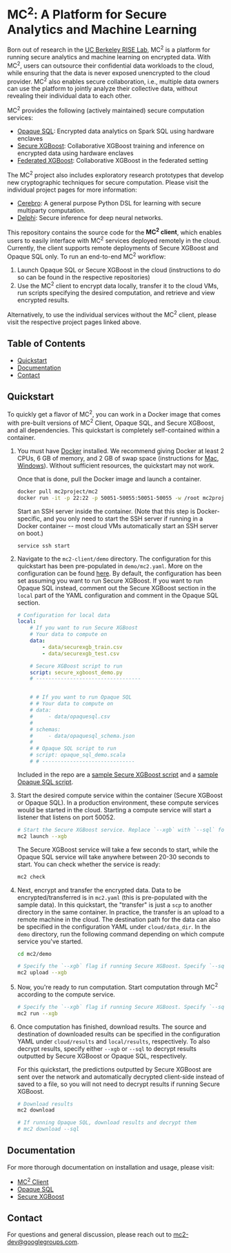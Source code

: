 # MC<sup>2</sup>: A Platform for Secure Analytics and Machine Learning
Born out of research in the [UC Berkeley RISE Lab](https://rise.cs.berkeley.edu/), MC<sup>2</sup> is a platform for running secure analytics and machine learning on encrypted data.
With MC<sup>2</sup>, users can outsource their confidential data workloads to the cloud, while ensuring that the data is never exposed unencrypted to the cloud provider. 
MC<sup>2</sup> also enables secure collaboration, i.e., multiple data owners can use the platform to jointly analyze their collective data, without revealing their individual data to each other.

MC<sup>2</sup> provides the following (actively maintained) secure computation services:
* [Opaque SQL](https://github.com/mc2-project/opaque): Encrypted data analytics on Spark SQL using hardware enclaves
* [Secure XGBoost](https://github.com/mc2-project/secure-xgboost): Collaborative XGBoost training and inference on encrypted data using hardware enclaves
* [Federated XGBoost](https://github.com/mc2-project/federated-xgboost): Collaborative XGBoost in the federated setting

The MC<sup>2</sup> project also includes exploratory research prototypes that develop new cryptographic techniques for secure computation. Please visit the individual project pages for more information:
* [Cerebro](https://github.com/mc2-project/cerebro): A general purpose Python DSL for learning with secure multiparty computation.
* [Delphi](https://github.com/mc2-project/delphi): Secure inference for deep neural networks.

This repository contains the source code for the **MC<sup>2</sup> client**, which enables users to easily interface with MC<sup>2</sup> services deployed remotely in the cloud. Currently, the client supports remote deployments of Secure XGBoost and Opaque SQL only. 
To run an end-to-end MC<sup>2</sup> workflow:
1. Launch Opaque SQL or Secure XGBoost in the cloud (instructions to do so can be found in the respective repositories) 
2. Use the MC<sup>2</sup> client to encrypt data locally, transfer it to the cloud VMs, run scripts specifying the desired computation, and retrieve and view encrypted results.

Alternatively, to use the individual services without the MC<sup>2</sup> client, please visit the respective project pages linked above.

## Table of Contents
* [Quickstart](#quickstart)
* [Documentation](#documentation)
* [Contact](#contact)

## Quickstart
To quickly get a flavor of MC<sup>2</sup>, you can work in a Docker image that comes with pre-built versions of MC<sup>2</sup> Client, Opaque SQL, and Secure XGBoost, and all dependencies. This quickstart is completely self-contained within a container.

1. You must have [Docker](https://docs.docker.com/get-docker/) installed. We recommend giving Docker at least 2 CPUs, 6 GB of memory, and 2 GB of swap space (instructions for [Mac](https://docs.docker.com/docker-for-mac/#resources), [Windows](https://docs.docker.com/docker-for-windows/#resources)). Without sufficient resources, the quickstart may not work.

    Once that is done, pull the Docker image and launch a container.
    ```sh
    docker pull mc2project/mc2
    docker run -it -p 22:22 -p 50051-50055:50051-50055 -w /root mc2project/mc2
    ```
    Start an SSH server inside the container. (Note that this step is Docker-specific, and you only need to start the SSH server if running in a Docker container -- most cloud VMs automatically start an SSH server on boot.)

    ```
    service ssh start
    ```

1. Navigate to the `mc2-client/demo` directory. The configuration for this quickstart has been pre-populated in `demo/mc2.yaml`. More on the configuration can be found [here](https://mc2-project.github.io/mc2/config.html). By default, the configuration has been set assuming you want to run Secure XGBoost. If you want to run Opaque SQL instead, comment out the Secure XGBoost section in the `local` part of the YAML configuration and comment in the Opaque SQL section.

    ```yaml
    # Configuration for local data
    local:
        # If you want to run Secure XGBoost
        # Your data to compute on
        data:
            - data/securexgb_train.csv
            - data/securexgb_test.csv

        # Secure XGBoost script to run
        script: secure_xgboost_demo.py
        # ----------------------------------


        # # If you want to run Opaque SQL
        # # Your data to compute on
        # data:
        #     - data/opaquesql.csv
        # 
        # schemas:
        #     - data/opaquesql_schema.json
        # 
        # # Opaque SQL script to run
        # script: opaque_sql_demo.scala
        # # ------------------------------
    ```
    Included in the repo are a [sample Secure XGBoost script](demo/secure_xgboost_demo.py) and a [sample Opaque SQL script](demo/opaque_sql_demo.scala).

1. Start the desired compute service within the container (Secure XGBoost or Opaque SQL). In a production environment, these compute services would be started in the cloud. Starting a compute service will start a listener that listens on port 50052.

    ```sh
    # Start the Secure XGBoost service. Replace `--xgb` with `--sql` for Opaque SQL instead.
    mc2 launch --xgb
    ```

    The Secure XGBoost service will take a few seconds to start, while the Opaque SQL service will take anywhere between 20-30 seconds to start. You can check whether the service is ready:

    ```sh
    mc2 check
    ```

1. Next, encrypt and transfer the encrypted data. Data to be encrypted/transferred is in `mc2.yaml` (this is pre-populated with the sample data). In this quickstart, the "transfer" is just a `scp` to another directory in the same container. In practice, the transfer is an upload to a remote machine in the cloud. The destination path for the data can also be specified in the configuration YAML under `cloud/data_dir`. In the `demo` directory, run the following command depending on which compute service you've started.

    ```sh
    cd mc2/demo

    # Specify the `--xgb` flag if running Secure XGBoost. Specify `--sql` for Opaque SQL instead.
    mc2 upload --xgb
    ```

1. Now, you're ready to run computation. Start computation through MC<sup>2</sup> according to the compute service.

    ```sh
    # Specify the `--xgb` flag if running Secure XGBoost. Specify `--sql` for Opaque SQL instead.
    mc2 run --xgb
    ```

1. Once computation has finished, download results. The source and destination of downloaded results can be specified in the configuration YAML under `cloud/results` and `local/results`, respectively. To also decrypt results, specify either `--xgb` or `--sql` to decrypt results outputted by Secure XGBoost or Opaque SQL, respectively.

    For this quickstart, the predictions outputted by Secure XGBoost are sent over the network and automatically decrypted client-side instead of saved to a file, so you will not need to decrypt results if running Secure XGBoost.

    ```sh
    # Download results
    mc2 download

    # If running Opaque SQL, download results and decrypt them
    # mc2 download --sql
    ```

## Documentation
For more thorough documentation on installation and usage, please visit:

* [MC<sup>2</sup> Client](https://mc2-project.github.io/mc2/)
* [Opaque SQL](https://mc2-project.github.io/opaque/)
* [Secure XGBoost](https://secure-xgboost.readthedocs.io/en/latest/)


## Contact
For questions and general discussion, please reach out to mc2-dev@googlegroups.com.
